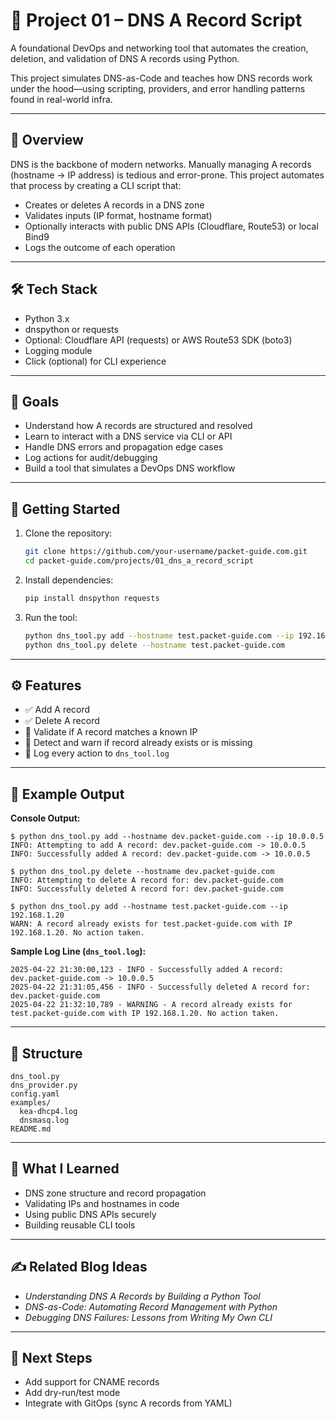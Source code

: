 # 📘 Project 01 – DNS A Record Script

A foundational DevOps and networking tool that automates the creation, deletion, and validation of DNS A records using Python.

This project simulates DNS-as-Code and teaches how DNS records work under the hood—using scripting, providers, and error handling patterns found in real-world infra.

---

## 🧭 Overview

DNS is the backbone of modern networks. Manually managing A records (hostname → IP address) is tedious and error-prone. This project automates that process by creating a CLI script that:

- Creates or deletes A records in a DNS zone
- Validates inputs (IP format, hostname format)
- Optionally interacts with public DNS APIs (Cloudflare, Route53) or local Bind9
- Logs the outcome of each operation

---

## 🛠 Tech Stack

- Python 3.x
- dnspython or requests
- Optional: Cloudflare API (requests) or AWS Route53 SDK (boto3)
- Logging module
- Click (optional) for CLI experience

---

## 🎯 Goals

- Understand how A records are structured and resolved
- Learn to interact with a DNS service via CLI or API
- Handle DNS errors and propagation edge cases
- Log actions for audit/debugging
- Build a tool that simulates a DevOps DNS workflow

---

## 🚀 Getting Started

1. Clone the repository:

   ```bash
   git clone https://github.com/your-username/packet-guide.com.git
   cd packet-guide.com/projects/01_dns_a_record_script
   ```

2. Install dependencies:
   ```bash
   pip install dnspython requests
   ```
3. Run the tool:
   ```bash
   python dns_tool.py add --hostname test.packet-guide.com --ip 192.168.1.20
   python dns_tool.py delete --hostname test.packet-guide.com
   ```

---

## ⚙️ Features

- ✅ Add A record
- ✅ Delete A record
- 🔄 Validate if A record matches a known IP
- 🛑 Detect and warn if record already exists or is missing
- 📜 Log every action to `dns_tool.log`

---

## 🧪 Example Output

**Console Output:**

```text
$ python dns_tool.py add --hostname dev.packet-guide.com --ip 10.0.0.5
INFO: Attempting to add A record: dev.packet-guide.com -> 10.0.0.5
INFO: Successfully added A record: dev.packet-guide.com -> 10.0.0.5

$ python dns_tool.py delete --hostname dev.packet-guide.com
INFO: Attempting to delete A record for: dev.packet-guide.com
INFO: Successfully deleted A record for: dev.packet-guide.com

$ python dns_tool.py add --hostname test.packet-guide.com --ip 192.168.1.20
WARN: A record already exists for test.packet-guide.com with IP 192.168.1.20. No action taken.
```

**Sample Log Line (`dns_tool.log`):**

```log
2025-04-22 21:30:00,123 - INFO - Successfully added A record: dev.packet-guide.com -> 10.0.0.5
2025-04-22 21:31:05,456 - INFO - Successfully deleted A record for: dev.packet-guide.com
2025-04-22 21:32:10,789 - WARNING - A record already exists for test.packet-guide.com with IP 192.168.1.20. No action taken.
```

---

## 📂 Structure

```text
dns_tool.py
dns_provider.py
config.yaml
examples/
  kea-dhcp4.log
  dnsmasq.log
README.md
```

---

## 🧠 What I Learned

- DNS zone structure and record propagation
- Validating IPs and hostnames in code
- Using public DNS APIs securely
- Building reusable CLI tools

---

## ✍️ Related Blog Ideas

- _Understanding DNS A Records by Building a Python Tool_
- _DNS-as-Code: Automating Record Management with Python_
- _Debugging DNS Failures: Lessons from Writing My Own CLI_

---

## 🔁 Next Steps

- Add support for CNAME records
- Add dry-run/test mode
- Integrate with GitOps (sync A records from YAML)
